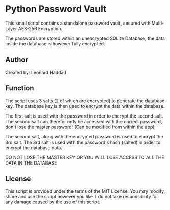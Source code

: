 # Python Password Vault

This small script contains a standalone password vault, secured with Multi-Layer AES-256 Encryption.

The passwords are stored within an unencrypted SQLite Database, the data inside the database is however fully encrypted.

## Author

Created by: Leonard Haddad 

## Function

The script uses 3 salts (2 of which are encrypted) to generate the database key. The database key is then used to encrypt the data within the database.

The first salt is used with the password in order to encrypt the second salt. The second salt can therefor only be accessed with the correct password, don't lose the master password! (Can be modified from within the app)

The second salt, along with the encrypted password is used to encrypt the 3rd salt. The 3rd salt is used with the password's hash (salted) in order to encrypt the database data.

DO NOT LOSE THE MASTER KEY OR YOU WILL LOSE ACCESS TO ALL THE DATA IN THE DATABASE


## License

This script is provided under the terms of the MIT License. You may modify, share and use the script however you like. I do not take responsibility for any damage caused by the use of this script.
